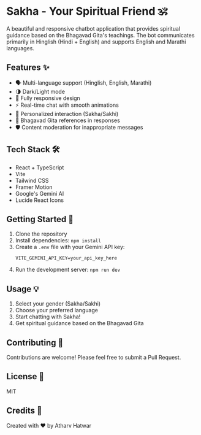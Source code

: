 # Sakha - Your Spiritual Friend 🕉️

A beautiful and responsive chatbot application that provides spiritual guidance based on the Bhagavad Gita's teachings. The bot communicates primarily in Hinglish (Hindi + English) and supports English and Marathi languages.

## Features ✨

- 🗣️ Multi-language support (Hinglish, English, Marathi)
- 🌗 Dark/Light mode
- 📱 Fully responsive design
- ⚡ Real-time chat with smooth animations
- 🎯 Personalized interaction (Sakha/Sakhi)
- 📜 Bhagavad Gita references in responses
- 🛡️ Content moderation for inappropriate messages

## Tech Stack 🛠️

- React + TypeScript
- Vite
- Tailwind CSS
- Framer Motion
- Google's Gemini AI
- Lucide React Icons

## Getting Started 🚀

1. Clone the repository
2. Install dependencies: `npm install`
3. Create a `.env` file with your Gemini API key:
   ```
   VITE_GEMINI_API_KEY=your_api_key_here
   ```
4. Run the development server: `npm run dev`

## Usage 💡

1. Select your gender (Sakha/Sakhi)
2. Choose your preferred language
3. Start chatting with Sakha!
4. Get spiritual guidance based on the Bhagavad Gita

## Contributing 🤝

Contributions are welcome! Please feel free to submit a Pull Request.

## License 📄

MIT

## Credits 🙏

Created with ❤️ by Atharv Hatwar
